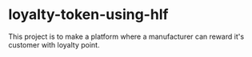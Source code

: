 # loyalty-token-using-hlf
This project is to make a platform where a manufacturer can reward it's customer with loyalty point.
